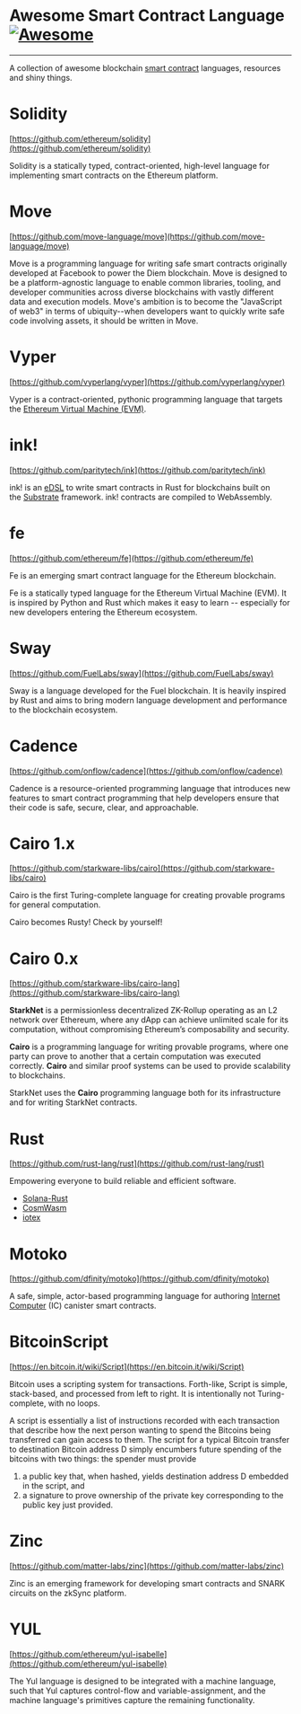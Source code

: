 # Awesome Smart Contract Language [![Awesome](https://cdn.rawgit.com/sindresorhus/awesome/d7305f38d29fed78fa85652e3a63e154dd8e8829/media/badge.svg)](https://github.com/zhenfeng-zhu/awesome-smart-contract-language)

---

A collection of awesome blockchain [smart contract](https://en.wikipedia.org/wiki/Smart_contract) languages, resources and shiny things.

# Solidity

[https://github.com/ethereum/solidity](https://github.com/ethereum/solidity)

Solidity is a statically typed, contract-oriented, high-level language for implementing smart contracts on the Ethereum platform.

# Move

[https://github.com/move-language/move](https://github.com/move-language/move)

Move is a programming language for writing safe smart contracts originally developed at Facebook to power the Diem blockchain. Move is designed to be a platform-agnostic language to enable common libraries, tooling, and developer communities across diverse blockchains with vastly different data and execution models. Move's ambition is to become the "JavaScript of web3" in terms of ubiquity--when developers want to quickly write safe code involving assets, it should be written in Move.

# Vyper

[https://github.com/vyperlang/vyper](https://github.com/vyperlang/vyper)

Vyper is a contract-oriented, pythonic programming language that targets the [Ethereum Virtual Machine (EVM)](https://ethereum.org/learn/#ethereum-basics).

# ink!

[https://github.com/paritytech/ink](https://github.com/paritytech/ink)

ink! is an [eDSL](https://wiki.haskell.org/Embedded_domain_specific_language) to write smart contracts in Rust for blockchains built on the [Substrate](https://github.com/paritytech/substrate) framework. ink! contracts are compiled to WebAssembly.

# fe

[https://github.com/ethereum/fe](https://github.com/ethereum/fe)

Fe is an emerging smart contract language for the Ethereum blockchain.

Fe is a statically typed language for the Ethereum Virtual Machine (EVM). It is inspired by Python and Rust which makes it easy to learn -- especially for new developers entering the Ethereum ecosystem.

# Sway

[https://github.com/FuelLabs/sway](https://github.com/FuelLabs/sway)

Sway is a language developed for the Fuel blockchain. It is heavily inspired by Rust and aims to bring modern language development and performance to the blockchain ecosystem.

# Cadence

[https://github.com/onflow/cadence](https://github.com/onflow/cadence)

Cadence is a resource-oriented programming language that introduces new features to smart contract programming that help developers ensure that their code is safe, secure, clear, and approachable.

# Cairo 1.x

[https://github.com/starkware-libs/cairo](https://github.com/starkware-libs/cairo)

Cairo is the first Turing-complete language for creating provable programs for general computation.

Cairo becomes Rusty! Check by yourself!

# Cairo 0.x

[https://github.com/starkware-libs/cairo-lang](https://github.com/starkware-libs/cairo-lang)

**StarkNet** is a permissionless decentralized ZK-Rollup operating as an L2 network over Ethereum, where any dApp can achieve unlimited scale for its computation, without compromising Ethereum’s composability and security.

**Cairo** is a programming language for writing provable programs, where one party can prove to another that a certain computation was executed correctly. **Cairo** and similar proof systems can be used to provide scalability to blockchains.

StarkNet uses the **Cairo** programming language both for its infrastructure and for writing StarkNet contracts.

# Rust

[https://github.com/rust-lang/rust](https://github.com/rust-lang/rust)

Empowering everyone to build reliable and efficient software.

- [Solana-Rust](https://docs.solana.com/developing/on-chain-programs/developing-rust)
- [CosmWasm](https://cosmwasm.com/)
- [iotex](https://github.com/iotexproject/iotex-core)

# Motoko

[https://github.com/dfinity/motoko](https://github.com/dfinity/motoko)

A safe, simple, actor-based programming language for authoring [Internet Computer](https://internetcomputer.org/) (IC) canister smart contracts.

# BitcoinScript

[https://en.bitcoin.it/wiki/Script](https://en.bitcoin.it/wiki/Script)

Bitcoin uses a scripting system for transactions. Forth-like, Script is simple, stack-based, and processed from left to right. It is intentionally not Turing-complete, with no loops.

A script is essentially a list of instructions recorded with each transaction that describe how the next person wanting to spend the Bitcoins being transferred can gain access to them. The script for a typical Bitcoin transfer to destination Bitcoin address D simply encumbers future spending of the bitcoins with two things: the spender must provide

1. a public key that, when hashed, yields destination address D embedded in the script, and
2. a signature to prove ownership of the private key corresponding to the public key just provided.

# Zinc

[https://github.com/matter-labs/zinc](https://github.com/matter-labs/zinc)

Zinc is an emerging framework for developing smart contracts and SNARK circuits on the zkSync platform.

# YUL

[https://github.com/ethereum/yul-isabelle](https://github.com/ethereum/yul-isabelle)

The Yul language is designed to be integrated with a machine language, such that Yul captures control-flow and variable-assignment, and the machine language's primitives capture the remaining functionality.

